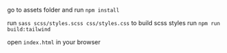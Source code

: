 
go to assets folder and run `npm install`

run  `sass scss/styles.scss css/styles.css` to build scss styles
run `npm run build:tailwind`

open `index.html` in your browser
